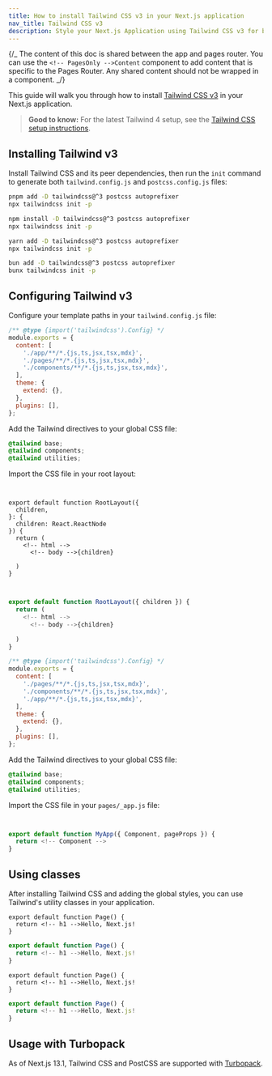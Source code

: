 ```yaml
---
title: How to install Tailwind CSS v3 in your Next.js application
nav_title: Tailwind CSS v3
description: Style your Next.js Application using Tailwind CSS v3 for broader browser support.
---
```


{/_ The content of this doc is shared between the app and pages router. You can use the `<!-- PagesOnly -->Content` component to add content that is specific to the Pages Router. Any shared content should not be wrapped in a component. _/}

This guide will walk you through how to install [Tailwind CSS v3](https://v3.tailwindcss.com/) in your Next.js application.

> **Good to know:** For the latest Tailwind 4 setup, see the [Tailwind CSS setup instructions](/docs/app/getting-started/css#tailwind-css).

## Installing Tailwind v3

Install Tailwind CSS and its peer dependencies, then run the `init` command to generate both `tailwind.config.js` and `postcss.config.js` files:

```bash package="pnpm"
pnpm add -D tailwindcss@^3 postcss autoprefixer
npx tailwindcss init -p
```

```bash package="npm"
npm install -D tailwindcss@^3 postcss autoprefixer
npx tailwindcss init -p
```

```bash package="yarn"
yarn add -D tailwindcss@^3 postcss autoprefixer
npx tailwindcss init -p
```

```bash package="bun"
bun add -D tailwindcss@^3 postcss autoprefixer
bunx tailwindcss init -p
```

## Configuring Tailwind v3

Configure your template paths in your `tailwind.config.js` file:

<!-- AppOnly -->

```js filename="tailwind.config.js"
/** @type {import('tailwindcss').Config} */
module.exports = {
  content: [
    './app/**/*.{js,ts,jsx,tsx,mdx}',
    './pages/**/*.{js,ts,jsx,tsx,mdx}',
    './components/**/*.{js,ts,jsx,tsx,mdx}',
  ],
  theme: {
    extend: {},
  },
  plugins: [],
};
```

Add the Tailwind directives to your global CSS file:

```css filename="app/globals.css"
@tailwind base;
@tailwind components;
@tailwind utilities;
```

Import the CSS file in your root layout:

```tsx filename="app/layout.tsx" switcher


export default function RootLayout({
  children,
}: {
  children: React.ReactNode
}) {
  return (
    <!-- html -->
      <!-- body -->{children}

  )
}
```

```jsx filename="app/layout.js" switcher


export default function RootLayout({ children }) {
  return (
    <!-- html -->
      <!-- body -->{children}

  )
}
```

<!-- PagesOnly -->

```js filename="tailwind.config.js"
/** @type {import('tailwindcss').Config} */
module.exports = {
  content: [
    './pages/**/*.{js,ts,jsx,tsx,mdx}',
    './components/**/*.{js,ts,jsx,tsx,mdx}',
    './app/**/*.{js,ts,jsx,tsx,mdx}',
  ],
  theme: {
    extend: {},
  },
  plugins: [],
};
```

Add the Tailwind directives to your global CSS file:

```css filename="styles/globals.css"
@tailwind base;
@tailwind components;
@tailwind utilities;
```

Import the CSS file in your `pages/_app.js` file:

```jsx filename="pages/_app.js"


export default function MyApp({ Component, pageProps }) {
  return <!-- Component -->
}
```

## Using classes

After installing Tailwind CSS and adding the global styles, you can use Tailwind's utility classes in your application.

<!-- AppOnly -->

```tsx filename="app/page.tsx" switcher
export default function Page() {
  return <!-- h1 -->Hello, Next.js!
}
```

```jsx filename="app/page.js" switcher
export default function Page() {
  return <!-- h1 -->Hello, Next.js!
}
```

<!-- PagesOnly -->

```tsx filename="pages/index.tsx" switcher
export default function Page() {
  return <!-- h1 -->Hello, Next.js!
}
```

```jsx filename="pages/index.js" switcher
export default function Page() {
  return <!-- h1 -->Hello, Next.js!
}
```

## Usage with Turbopack

As of Next.js 13.1, Tailwind CSS and PostCSS are supported with [Turbopack](https://turbo.build/pack/docs/features/css#tailwind-css).
